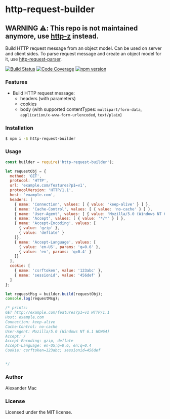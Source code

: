# http-request-builder
## WARNING :warning:: This repo is not maintained anymore, use [http-z](https://github.com/AlexanderMac/http-z) instead.

Build HTTP request message from an object model. Can be used on server and client sides. To parse request message and create an object model for it, use [http-request-parser](https://github.com/AlexanderMac/http-request-parser).

[![Build Status](https://travis-ci.org/AlexanderMac/http-request-builder.svg?branch=master)](https://travis-ci.org/AlexanderMac/http-request-builder)
[![Code Coverage](https://codecov.io/gh/AlexanderMac/http-request-builder/branch/master/graph/badge.svg)](https://codecov.io/gh/AlexanderMac/http-request-builder)
[![npm version](https://badge.fury.io/js/http-request-builder.svg)](https://badge.fury.io/js/http-request-builder)

### Features
* Build HTTP request message:
  - headers (with parameters)
  - cookies
  - body (with supported contentTypes: `multipart/form-data`, `application/x-www-form-urlencoded`, `text/plain`)

### Installation
```sh
$ npm i -S http-request-builder
```

### Usage
```js
const builder = require('http-request-builder');

let requestObj = { 
  method: 'GET',
  protocol: 'HTTP',
  url: 'example.com/features?p1=v1',
  protocolVersion: 'HTTP/1.1',
  host: 'example.com',
  headers: [ 
    { name: 'Connection', values: [ { value: 'keep-alive' } ] },
    { name: 'Cache-Control', values: [ { value: 'no-cache' } ] },
    { name: 'User-Agent', values: [ { value: 'Mozilla/5.0 (Windows NT 6.1 WOW64)' } ]},
    { name: 'Accept', values: [ { value: '*/*' } ] },
    { name: 'Accept-Encoding', values: [ 
      { value: 'gzip' },
      { value: 'deflate' }
    ]},
    { name: 'Accept-Language', values: [
      { value: 'en-US', params: 'q=0.6' },
      { value: 'en', params: 'q=0.4' } 
    ]}
  ],
  cookie: [
    { name: 'csrftoken', value: '123abc' },
    { name: 'sessionid', value: '456def' }
  ]
};

let requestMsg = builder.build(requestObj);
console.log(requestMsg);

/* prints:
GET http://example.com/features?p1=v1 HTTP/1.1
Host: example.com
Connection: keep-alive
Cache-Control: no-cache
User-Agent: Mozilla/5.0 (Windows NT 6.1 WOW64)
Accept: /
Accept-Encoding: gzip, deflate
Accept-Language: en-US;q=0.6, en;q=0.4
Cookie: csrftoken=123abc; sessionid=456def


*/
```

### Author
Alexander Mac

### License
Licensed under the MIT license.
